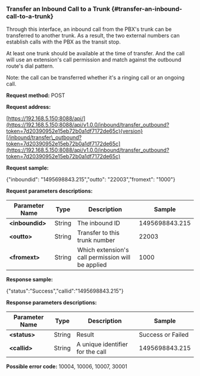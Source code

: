### Transfer an Inbound Call to a Trunk {#transfer-an-inbound-call-to-a-trunk}

Through this interface, an inbound call from the PBX's trunk can be transferred to another trunk. As a result, the two external numbers can establish calls with the PBX as the transit stop.

At least one trunk should be available at the time of transfer. And the call will use an extension's call permission and match against the outbound route's dial pattern.

Note: the call can be transferred whether it's a ringing call or an ongoing call.

**Request method:** POST

**Request address:**

[https://192.168.5.150:8088/api/](https://192.168.5.150:8088/api/v1.0.0/inbound/transfer_outbound?token=7d20390952e15eb72b0a1df7172de65c){version}[/inbound/transfer\_outbound?token=7d20390952e15eb72b0a1df7172de65c](https://192.168.5.150:8088/api/v1.0.0/inbound/transfer_outbound?token=7d20390952e15eb72b0a1df7172de65c)

**Request sample:**

{"inboundid": "1495698843.215","outto": "22003","fromext": "1000"}

**Request parameters descriptions:**

| **Parameter Name** | **Type** | **Description** | **Sample** |
| --- | --- | --- | --- |
| **&lt;inboundid&gt;** | String | The inbound ID | 1495698843.215 |
| **&lt;outto&gt;** | String | Transfer to this trunk number | 22003 |
| **&lt;fromext&gt;** | String | Which extension's call permission will be applied | 1000 |

**Response sample:**

{"status":"Success","callid":"1495698843.215"}

**Response parameters descriptions:**

| **Parameter Name** | **Type** | **Description** | **Sample** |
| --- | --- | --- | --- |
| **&lt;status&gt;** | String | Result | Success or Failed |
| **&lt;callid&gt;** | String | A unique identifier for the call | 1495698843.215 |

**Possible error code:** 10004, 10006, 10007, 30001


